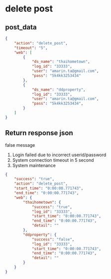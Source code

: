 # delete post

## post_data
~~~json
{
    "action": "delete_post",
    "timeout": "5",
    "web": [
        {
            "ds_name": "thaihometown",
            "log_id": "33333",
            "user": "amarin.ta@gmail.com",
            "pass": "5k4kk3253434"
        },
        {
            "ds_name": "ddproperty",
            "log_id": "33333",
            "user": "amarin.ta@gmail.com",
            "pass": "5k4kk3253434",            
        }
    ]
}
~~~

## Return response json
false message

1. Login failed due to incorrect userid/password
2. System connection timeout in 5 second
3. System maintenance

~~~json
{
    "success": "true",
    "action": "delete_post",
    "start_time": "0:00:00.771743",
    "end_time": "0:00:00.771743",
    "web": {
        "thaihometown": {
            "success": "true",      
            "log_id": "33333",
            "start_time": "0:00:00.771743",
            "end_time": "0:00:00.771743",
            "detail": ""
        },
        "ddproperty": {
            "success": "false",
            "log_id": "33333",
            "start_time": "0:00:00.771743",
            "end_time": "0:00:00.771743",
            "detail": ""
        }
    }
}
~~~
